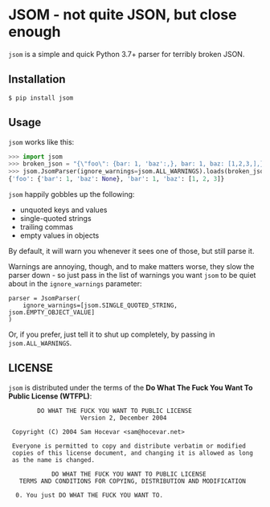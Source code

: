 # JSOM - not quite JSON, but close enough

`jsom` is a simple and quick Python 3.7+ parser for terribly broken JSON.

## Installation

`$ pip install jsom`

## Usage

`jsom` works like this:

```python
>>> import jsom
>>> broken_json = "{\"foo\": {bar: 1, 'baz':,}, bar: 1, baz: [1,2,3,],}")
>>> jsom.JsomParser(ignore_warnings=jsom.ALL_WARNINGS).loads(broken_json)
{'foo': {'bar': 1, 'baz': None}, 'bar': 1, 'baz': [1, 2, 3]}
```

`jsom` happily gobbles up the following:
* unquoted keys and values
* single-quoted strings
* trailing commas
* empty values in objects

By default, it will warn you whenever it sees one of those, but still parse it.

Warnings are annoying, though, and to make matters worse, they slow the 
parser down - so just pass in the list of warnings you want `jsom` to be quiet
about in the `ignore_warnings` parameter:
```
parser = JsomParser(
    ignore_warnings=[jsom.SINGLE_QUOTED_STRING, jsom.EMPTY_OBJECT_VALUE]
)
```
Or, if you prefer, just tell it to shut up completely, by passing in 
`jsom.ALL_WARNINGS`.

## LICENSE

`jsom` is distributed under the terms of the **Do What The Fuck You Want To 
Public License (WTFPL)**:

```
        DO WHAT THE FUCK YOU WANT TO PUBLIC LICENSE 
                    Version 2, December 2004 

 Copyright (C) 2004 Sam Hocevar <sam@hocevar.net> 

 Everyone is permitted to copy and distribute verbatim or modified 
 copies of this license document, and changing it is allowed as long 
 as the name is changed. 

            DO WHAT THE FUCK YOU WANT TO PUBLIC LICENSE 
   TERMS AND CONDITIONS FOR COPYING, DISTRIBUTION AND MODIFICATION 

  0. You just DO WHAT THE FUCK YOU WANT TO.
```